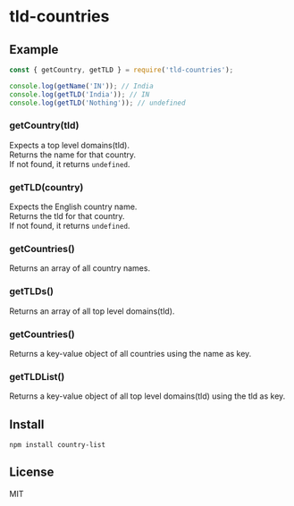 # tld-countries

## Example

``` js
const { getCountry, getTLD } = require('tld-countries');

console.log(getName('IN')); // India
console.log(getTLD('India')); // IN
console.log(getTLD('Nothing')); // undefined
```

### getCountry(tld)

Expects a top level domains(tld).  
Returns the name for that country.  
If not found, it returns `undefined`.  

### getTLD(country)

Expects the English country name.  
Returns the tld for that country.  
If not found, it returns `undefined`.  

### getCountries()

Returns an array of all country names.

### getTLDs()

Returns an array of all top level domains(tld).

### getCountries()

Returns a key-value object of all countries using the name as key.

### getTLDList()

Returns a key-value object of all top level domains(tld) using the tld as key.

## Install

``` cli
npm install country-list
```

## License

MIT
